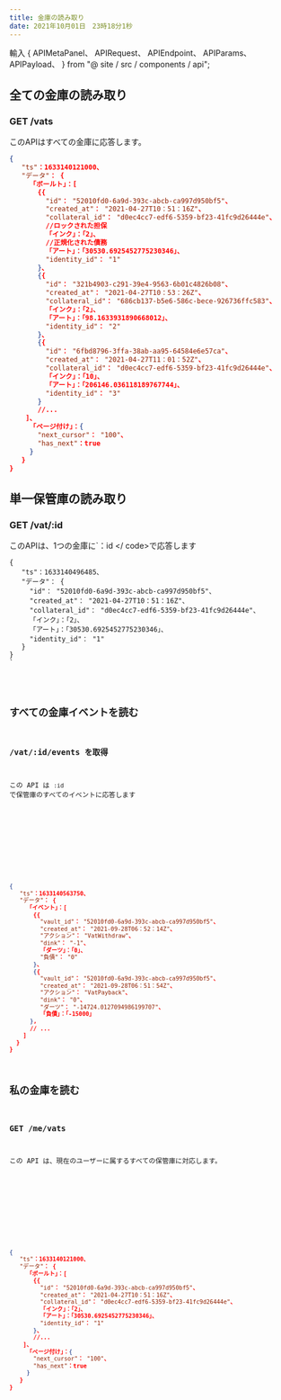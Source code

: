 ```yaml
---
title: 金庫の読み取り
date: 2021年10月01日　23時18分1秒
---
```


輸入 { APIMetaPanel、 APIRequest、 APIEndpoint、 APIParams、 APIPayload、 } from "@ site / src / components / api";

## 全ての金庫の読み取り

### GET /vats

このAPIはすべての金庫に応答します。

<APIEndpoint base="https://leaf-api.pando.im/api" url="/vats" />

<APIMetaPanel />

<APIParams p-cursor="the cursor to start from" p-limit="the limitation of items in response" />

<APIRequest title="すべての保管庫の読み取り" method="GET" isPublic base="https://leaf-api.pando.im/api" url='/vats' />

```json title="Response"
{
   "ts"：1633140121000、
   "データ"： {
     「ボールト」：[
       {{
         "id"： "52010fd0-6a9d-393c-abcb-ca997d950bf5"、
         "created_at"： "2021-04-27T10：51：16Z"、
         "collateral_id"： "d0ec4cc7-edf6-5359-bf23-41fc9d26444e"、
         //ロックされた担保
         「インク」：「2」、
         //正規化された債務
         「アート」：「30530.6925452775230346」、
         "identity_id"： "1"
       }、
       {{
         "id"： "321b4903-c291-39e4-9563-6b01c4826b08"、
         "created_at"： "2021-04-27T10：53：26Z"、
         "collateral_id"： "686cb137-b5e6-586c-bece-926736ffc583"、
         「インク」：「2」、
         「アート」：「98.1633931890668012」、
         "identity_id"： "2"
       }、
       {{
         "id"： "6fbd8796-3ffa-38ab-aa95-64584e6e57ca"、
         "created_at"： "2021-04-27T11：01：52Z"、
         "collateral_id"： "d0ec4cc7-edf6-5359-bf23-41fc9d26444e"、
         「インク」：「10」、
         「アート」：「206146.036118189767744」、
         "identity_id"： "3"
       }
       //...
    ]、
     「ページ付け」：{
       "next_cursor"： "100"、
       "has_next"：true
     }
   }
}
```

## 単一保管庫の読み取り

### GET /vat/:id

このAPIは、1つの金庫に`：id </ code>で応答します </p>

<p spaces-before="0">

<APIEndpoint base="https://leaf-api.pando.im/api" url="/vats/:id" /></p>

<p spaces-before="0">

<APIMetaPanel /></p>

<p spaces-before="0"><APIParams
  p-id="the vault id"
  p-id-required="{true}"
/></p>

<p spaces-before="0"><APIRequest
  title="保管庫の読み取り"
  method="GET"
  isPublic
 base="https://leaf-api.pando.im/api"
  url='/vats/52010fd0-6a9d-393c-abcb-ca997d950bf5'
/></p>

<pre><code class="json title="Response"">{
   "ts"：1633140496485、
   "データ"： {
     "id"： "52010fd0-6a9d-393c-abcb-ca997d950bf5"、
     "created_at"： "2021-04-27T10：51：16Z"、
     "collateral_id"： "d0ec4cc7-edf6-5359-bf23-41fc9d26444e"、
     「インク」：「2」、
     「アート」：「30530.6925452775230346」、
     "identity_id"： "1"
   }
}
`</pre>

## すべての金庫イベントを読む

### /vat/:id/events を取得

この API は `:id` で保管庫のすべてのイベントに応答します

<APIEndpoint base="https://leaf-api.pando.im/api" url="/vat/:id/events" />

<APIMetaPanel />

<APIParams p-id="the vault id" p-id-required="{true}" />

<APIRequest title="1つの保管庫のすべてのイベントを読む" method="GET" isPublic base="https://leaf-api.pando.im/api" url='/vaults/52010fd0-6a9d-393c-abcb-ca997d950bf5/events' />

```json title="Response"
{
   "ts"：1633140563750、
   "データ"： {
     「イベント」：[
       {{
         "vault_id"： "52010fd0-6a9d-393c-abcb-ca997d950bf5"、
         "created_at"： "2021-09-28T06：52：14Z"、
         "アクション"： "VatWithdraw"、
         "dink"： "-1"、
         「ダーツ」：「0」、
         "負債"： "0"
       }、
       {{
         "vault_id"： "52010fd0-6a9d-393c-abcb-ca997d950bf5"、
         "created_at"： "2021-09-28T06：51：54Z"、
         "アクション"： "VatPayback"、
         "dink"： "0"、
         "ダーツ"： "-14724.0127094986199707"、
         「負債」：「-15000」
      },
      // ...
    ]
  }
}
```


## 私の金庫を読む

### GET /me/vats

この API は、現在のユーザーに属するすべての保管庫に対応します。

<APIEndpoint base="https://leaf-api.pando.im/api" url="/me/vats" />

<APIMetaPanel scope="Authorized" />

<APIParams p-cursor="the cursor to start from" p-limit="the limitation of items in response" />

<APIRequest title="ユーザーのすべての保管庫の読み取り" method="GET" base="https://leaf-api.pando.im/api" url='/me/vats' />

```json title="Response"
{
   "ts"：1633140121000、
   "データ"： {
     「ボールト」：[
       {{
         "id"： "52010fd0-6a9d-393c-abcb-ca997d950bf5"、
         "created_at"： "2021-04-27T10：51：16Z"、
         "collateral_id"： "d0ec4cc7-edf6-5359-bf23-41fc9d26444e"、
         「インク」：「2」、
         「アート」：「30530.6925452775230346」、
         "identity_id"： "1"
       }、
       //...
    ]、
     「ページ付け」：{
       "next_cursor"： "100"、
       "has_next"：true
     }
   }
}
```
